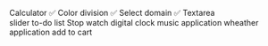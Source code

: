  Calculator              ✅
Color division           ✅
Select domain            ✅
Textarea                
slider
to-do list
Stop watch
digital clock
music application
wheather application
add to cart